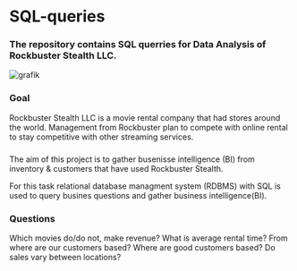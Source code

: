 # SQL-queries
### The repository contains SQL querries for Data Analysis of Rockbuster Stealth LLC.
![grafik](https://github.com/WhiteShark911/SQL-queries/assets/121133689/5336c562-d4a6-4a3a-8783-d624de8fb5ae)
### Goal
Rockbuster Stealth LLC is a movie rental company that had stores around the world.
Management from Rockbuster plan to compete with online rental to stay competitive with other streaming services. 
###
The aim of this project is to gather busenisse intelligence (BI) from inventory & customers that have used Rockbuster Stealth.

For this task relational database managment system (RDBMS) with SQL is used to query busines questions and gather business intelligence(BI).
### Questions
Which movies do/do not, make revenue? What is average rental time?
From where are our customers based?
Where are good customers based?
Do sales vary between locations?
